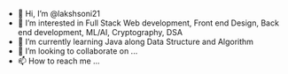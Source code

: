 - 👋 Hi, I’m @lakshsoni21
- 👀 I’m interested in Full Stack Web development, Front end Design, Back end development, ML/AI, Cryptography, DSA 
- 🌱 I’m currently learning Java along Data Structure and Algorithm
- 💞️ I’m looking to collaborate on ...
- 📫 How to reach me ...

<!---
lakshsoni21/lakshsoni21 is a ✨ special ✨ repository because its `README.md` (this file) appears on your GitHub profile.
You can click the Preview link to take a look at your changes.
--->
